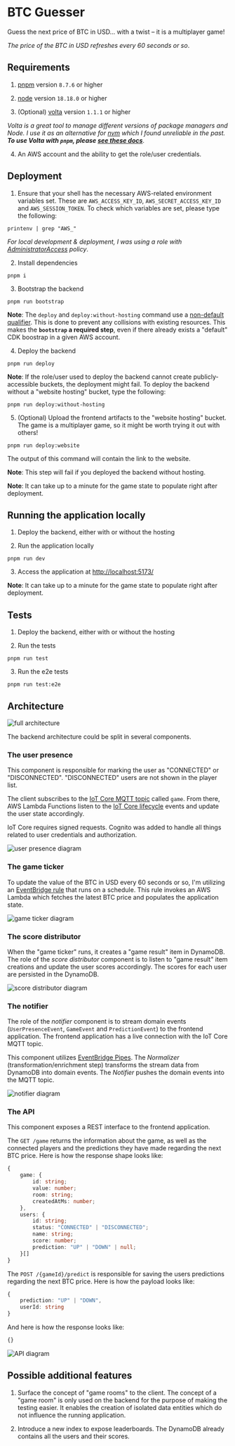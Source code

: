 # BTC Guesser

Guess the next price of BTC in USD... with a twist – it is a multiplayer game!

_The price of the BTC in USD refreshes every 60 seconds or so_.

## Requirements

1. [pnpm](https://pnpm.io/) version `8.7.6` or higher

2. [node](https://nodejs.org/en) version `18.18.0` or higher

3. (Optional) [volta](https://docs.volta.sh/guide/) version `1.1.1` or higher

_Volta is a great tool to manage different versions of package managers and Node. I use it as an alternative for [nvm](https://github.com/nvm-sh/nvm) which I found unreliable in the past. **To use Volta with `pnpm`, please [see these docs](https://docs.volta.sh/advanced/pnpm)**_.

4. An AWS account and the ability to get the role/user credentials.

## Deployment

1. Ensure that your shell has the necessary AWS-related environment variables set. These are `AWS_ACCESS_KEY_ID`, `AWS_SECRET_ACCESS_KEY_ID` and `AWS_SESSION_TOKEN`. To check which variables are set, please type the following:

```shell
printenv | grep "AWS_"
```

_For local development & deployment, I was using a role with [AdministratorAccess](https://docs.aws.amazon.com/aws-managed-policy/latest/reference/AdministratorAccess.html) policy_.

2. Install dependencies

```shell
pnpm i
```

3. Bootstrap the backend

```shell
pnpm run bootstrap
```

**Note**: The `deploy` and `deploy:without-hosting` command use a [non-default qualifier](https://docs.aws.amazon.com/cdk/v2/guide/bootstrapping.html#bootstrapping-customizing). This is done to prevent any collisions with existing resources. This makes the **`bootstrap` a required step**, even if there already exists a "default" CDK boostrap in a given AWS account.

4. Deploy the backend

```shell
pnpm run deploy
```

**Note**: If the role/user used to deploy the backend cannot create publicly-accessible buckets, the deployment might fail. To deploy the backend without a "website hosting" bucket, type the following:

```shell
pnpm run deploy:without-hosting
```

5. (Optional) Upload the frontend artifacts to the "website hosting" bucket. The game is a multiplayer game, so it might be worth trying it out with others!

```shell
pnpm run deploy:website
```

The output of this command will contain the link to the website.

**Note**: This step will fail if you deployed the backend without hosting.

**Note**: It can take up to a minute for the game state to populate right after deployment.

## Running the application locally

1. Deploy the backend, either with or without the hosting

2. Run the application locally

```shell
pnpm run dev
```

3. Access the application at [http://localhost:5173/](http://localhost:5173/)

**Note**: It can take up to a minute for the game state to populate right after deployment.

## Tests

1. Deploy the backend, either with or without the hosting

2. Run the tests

```shell
pnpm run test
```

3. Run the e2e tests

```shell
pnpm run test:e2e
```

## Architecture

![full architecture](./docs/architecture.png)

The backend architecture could be split in several components.

### The user presence

This component is responsible for marking the user as "CONNECTED" or "DISCONNECTED". "DISCONNECTED" users are not shown in the player list.

The client subscribes to the [IoT Core MQTT topic](https://docs.aws.amazon.com/iot/latest/developerguide/topics.html) called `game`. From there, AWS Lambda Functions listen to the [IoT Core lifecycle](https://docs.aws.amazon.com/iot/latest/developerguide/life-cycle-events.html) events and update the user state accordingly.

IoT Core requires signed requests. Cognito was added to handle all things related to user credentials and authorization.

![user presence diagram](./docs/presence.png)

### The game ticker

To update the value of the BTC in USD every 60 seconds or so, I'm utilizing an [EventBridge rule](https://docs.aws.amazon.com/eventbridge/latest/userguide/eb-rules.html) that runs on a schedule. This rule invokes an AWS Lambda which fetches the latest BTC price and populates the application state.

![game ticker diagram](./docs/ticker.png)

### The score distributor

When the "game ticker" runs, it creates a "game result" item in DynamoDB. The role of the _score distributor_ component is to listen to "game result" item creations and update the user scores accordingly. The scores for each user are persisted in the DynamoDB.

![score distributor diagram](./docs/score-distributor.png)

### The notifier

The role of the _notifier_ component is to stream domain events (`UserPresenceEvent`, `GameEvent` and `PredictionEvent`) to the frontend application. The frontend application has a live connection with the IoT Core MQTT topic.

This component utilizes [EventBridge Pipes](https://docs.aws.amazon.com/eventbridge/latest/userguide/eb-pipes.html). The _Normalizer_ (transformation/enrichment step) transforms the stream data from DynamoDB into domain events. The _Notifier_ pushes the domain events into the MQTT topic.

![notifier diagram](./docs/notifier.png)

### The API

This component exposes a REST interface to the frontend application.

The `GET /game` returns the information about the game, as well as the connected players and the predictions they have made regarding the next BTC price.
Here is how the response shape looks like:

```ts
{
    game: {
        id: string;
        value: number;
        room: string;
        createdAtMs: number;
    },
    users: {
        id: string;
        status: "CONNECTED" | "DISCONNECTED";
        name: string;
        score: number;
        prediction: "UP" | "DOWN" | null;
    }[]
}
```

The `POST /{gameId}/predict` is responsible for saving the users predictions regarding the next BTC price.
Here is how the payload looks like:

```ts
{
    prediction: "UP" | "DOWN",
    userId: string
}
```

And here is how the response looks like:

```ts
{}
```

![API diagram](./docs/api.png)

## Possible additional features

1. Surface the concept of "game rooms" to the client. The concept of a "game room" is only used on the backend for the purpose of making the testing easier. It enables the creation of isolated data entities which do not influence the running application.

2. Introduce a new index to expose leaderboards. The DynamoDB already contains all the users and their scores.
